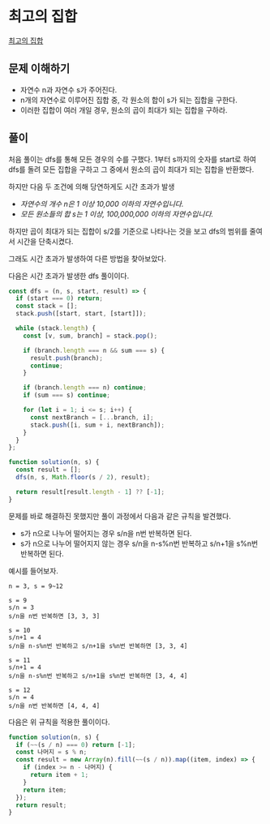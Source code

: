 # 최고의 집합

[최고의 집합](https://programmers.co.kr/learn/courses/30/lessons/12938)

## 문제 이해하기

- 자연수 n과 자연수 s가 주어진다.
- n개의 자연수로 이루어진 집합 중, 각 원소의 합이 s가 되는 집합을 구한다.
- 이러한 집합이 여러 개일 경우, 원소의 곱이 최대가 되는 집합을 구하라.

## 풀이

처음 풀이는 dfs를 통해 모든 경우의 수를 구했다.
1부터 s까지의 숫자를 start로 하여 dfs를 돌려 모든 집합을 구하고 그 중에서 원소의 곱이 최대가 되는 집합을 반환했다.

하지만 다음 두 조건에 의해 당연하게도 시간 초과가 발생

- _자연수의 개수 n은 1 이상 10,000 이하의 자연수입니다._
- _모든 원소들의 합 s는 1 이상, 100,000,000 이하의 자연수입니다._

하지만 곱이 최대가 되는 집합이 s/2를 기준으로 나타나는 것을 보고 dfs의 범위를 줄여서 시간을 단축시켰다.

그래도 시간 초과가 발생하여 다른 방법을 찾아보았다.

다음은 시간 초과가 발생한 dfs 풀이이다.

```js
const dfs = (n, s, start, result) => {
  if (start === 0) return;
  const stack = [];
  stack.push([start, start, [start]]);

  while (stack.length) {
    const [v, sum, branch] = stack.pop();

    if (branch.length === n && sum === s) {
      result.push(branch);
      continue;
    }

    if (branch.length === n) continue;
    if (sum === s) continue;

    for (let i = 1; i <= s; i++) {
      const nextBranch = [...branch, i];
      stack.push([i, sum + i, nextBranch]);
    }
  }
};

function solution(n, s) {
  const result = [];
  dfs(n, s, Math.floor(s / 2), result);

  return result[result.length - 1] ?? [-1];
}
```

문제를 바로 해결하진 못했지만 풀이 과정에서 다음과 같은 규칙을 발견했다.

- s가 n으로 나누어 떨어지는 경우 s/n을 n번 반복하면 된다.
- s가 n으로 나누어 떨어지지 않는 경우 s/n을 n-s%n번 반복하고 s/n+1을 s%n번 반복하면 된다.

예시를 들어보자.

```any
n = 3, s = 9~12

s = 9
s/n = 3
s/n을 n번 반복하면 [3, 3, 3]

s = 10
s/n+1 = 4
s/n을 n-s%n번 반복하고 s/n+1을 s%n번 반복하면 [3, 3, 4]

s = 11
s/n+1 = 4
s/n을 n-s%n번 반복하고 s/n+1을 s%n번 반복하면 [3, 4, 4]

s = 12
s/n = 4
s/n을 n번 반복하면 [4, 4, 4]
```

다음은 위 규칙을 적용한 풀이이다.

```js
function solution(n, s) {
  if (~~(s / n) === 0) return [-1];
  const 나머지 = s % n;
  const result = new Array(n).fill(~~(s / n)).map((item, index) => {
    if (index >= n - 나머지) {
      return item + 1;
    }
    return item;
  });
  return result;
}
```
